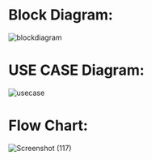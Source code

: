 # Block Diagram:
![blockdiagram](https://user-images.githubusercontent.com/42562641/157853689-3cc68894-ffe4-40e7-9fbd-be847abbfb43.jpg)


# USE CASE Diagram:
![usecase](https://user-images.githubusercontent.com/42562641/157808394-f7c70346-51a8-4248-837e-07dd47ea6a81.jpg)
# Flow Chart: 
![Screenshot (117)](https://user-images.githubusercontent.com/98826329/157848609-03708f44-04b6-44e1-87e6-8c442fa3df79.png)

